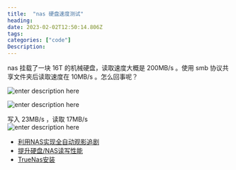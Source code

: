 ```yaml
---
title:  "nas 硬盘速度测试"
heading:  
date: 2023-02-02T12:50:14.806Z
tags: 
categories: ["code"]
Description:  
---
```


nas 挂载了一块 16T 的机械硬盘，读取速度大概是 200MB/s 。使用 smb 协议共享文件夹后读取速度在 10MB/s 。怎么回事呢？




![enter description here](https://cdn.sxy21.cn/static/imgs/1675388575892.png)



![enter description here](https://cdn.sxy21.cn/static/imgs/1675387531258.png)


 写入 23MB/s ，读取 17MB/s  
![enter description here](https://cdn.sxy21.cn/static/imgs/1675409013687.png)


- [利用NAS实现全自动观影追剧](https://leishi.io/blog/posts/2021-12/home-nas-media-center/#%E5%AE%89%E8%A3%85ombi)
- [提升硬盘/NAS读写性能](https://new.qq.com/rain/a/20190723A0AC2D00)
- [TrueNas安装](https://post.smzdm.com/p/a3dvqlmr/)




